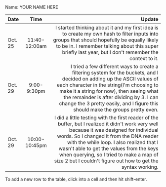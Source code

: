 Name: YOUR NAME HERE

| Date    |     Time      |                                                                                                                                                                                                                                                                                                                                                                                   Update |
|:--------|:-------------:|-----------------------------------------------------------------------------------------------------------------------------------------------------------------------------------------------------------------------------------------------------------------------------------------------------------------------------------------------------------------------------------------:|
| Oct. 25 | 11:40-12:00am |                                                                                                                                     I started thinking about it and my first idea is to create my own hash to filter inputs into groups that should hopefully be equally likely to be in. I remember talking about this super briefly last year, but I don't remember the context to it. |
| Oct. 29 |  9:00-9:30pm  |                                         I tried a few different ways to create a filtering system for the buckets, and I decided on adding up the ASCII values of each character in the string(I'm choosing to make it a string for now), then seeing what the remainder is after dividing by 3. I can change the 3 pretty easily, and I figure this should make the groups pretty even. |
| Oct. 29 | 10:00-10:45pm | I did a little testing with the first reader of the buffer, but I realized it didn't work very well because it was designed for individual words. So I changed it from the DNA reader with the while loop. I also realized that I wasn't able to get the values from the keys when querying, so I tried to make a map of size 2 but I couldn't figure out how to get the syntax working. |


To add a new row to the table, click into a cell and then hit shift-enter.